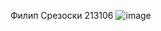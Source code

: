 Филип Срезоски 213106
![image](https://github.com/filipsrezoski/SI_2024_lab2_213106/assets/163128402/fce78c65-1e93-4049-b232-cbc9b906f757)
